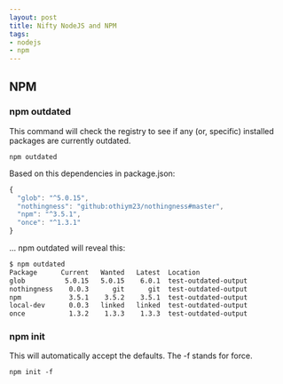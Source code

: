 ```yaml
---
layout: post
title: Nifty NodeJS and NPM
tags:
- nodejs
- npm
---
```


## NPM

### npm outdated
This command will check the registry to see if any (or, specific) installed packages are currently outdated.

`npm outdated`

Based on this dependencies in package.json:

```javascript
{
  "glob": "^5.0.15",
  "nothingness": "github:othiym23/nothingness#master",
  "npm": "^3.5.1",
  "once": "^1.3.1"
}
```

... npm outdated will reveal this:

```bash
$ npm outdated
Package      Current   Wanted   Latest  Location
glob          5.0.15   5.0.15    6.0.1  test-outdated-output
nothingness    0.0.3      git      git  test-outdated-output
npm            3.5.1    3.5.2    3.5.1  test-outdated-output
local-dev      0.0.3   linked   linked  test-outdated-output
once           1.3.2    1.3.3    1.3.3  test-outdated-output
```

### npm init
This will automatically accept the defaults. The -f stands for force.

`npm init -f`
